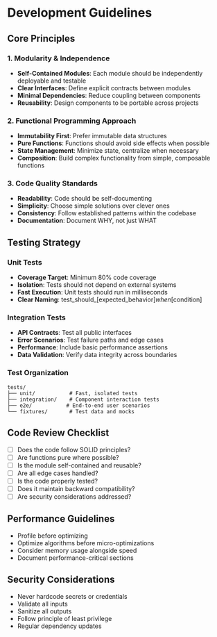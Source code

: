 # Development Guidelines

## Core Principles

### 1. Modularity & Independence
- **Self-Contained Modules**: Each module should be independently deployable and testable
- **Clear Interfaces**: Define explicit contracts between modules
- **Minimal Dependencies**: Reduce coupling between components
- **Reusability**: Design components to be portable across projects

### 2. Functional Programming Approach
- **Immutability First**: Prefer immutable data structures
- **Pure Functions**: Functions should avoid side effects when possible
- **State Management**: Minimize state, centralize when necessary
- **Composition**: Build complex functionality from simple, composable functions

### 3. Code Quality Standards
- **Readability**: Code should be self-documenting
- **Simplicity**: Choose simple solutions over clever ones
- **Consistency**: Follow established patterns within the codebase
- **Documentation**: Document WHY, not just WHAT

## Testing Strategy

### Unit Tests
- **Coverage Target**: Minimum 80% code coverage
- **Isolation**: Tests should not depend on external systems
- **Fast Execution**: Unit tests should run in milliseconds
- **Clear Naming**: test_should_[expected_behavior]_when_[condition]

### Integration Tests
- **API Contracts**: Test all public interfaces
- **Error Scenarios**: Test failure paths and edge cases
- **Performance**: Include basic performance assertions
- **Data Validation**: Verify data integrity across boundaries

### Test Organization
```
tests/
├── unit/           # Fast, isolated tests
├── integration/    # Component interaction tests
├── e2e/           # End-to-end user scenarios
└── fixtures/       # Test data and mocks
```

## Code Review Checklist
- [ ] Does the code follow SOLID principles?
- [ ] Are functions pure where possible?
- [ ] Is the module self-contained and reusable?
- [ ] Are all edge cases handled?
- [ ] Is the code properly tested?
- [ ] Does it maintain backward compatibility?
- [ ] Are security considerations addressed?

## Performance Guidelines
- Profile before optimizing
- Optimize algorithms before micro-optimizations
- Consider memory usage alongside speed
- Document performance-critical sections

## Security Considerations
- Never hardcode secrets or credentials
- Validate all inputs
- Sanitize all outputs
- Follow principle of least privilege
- Regular dependency updates